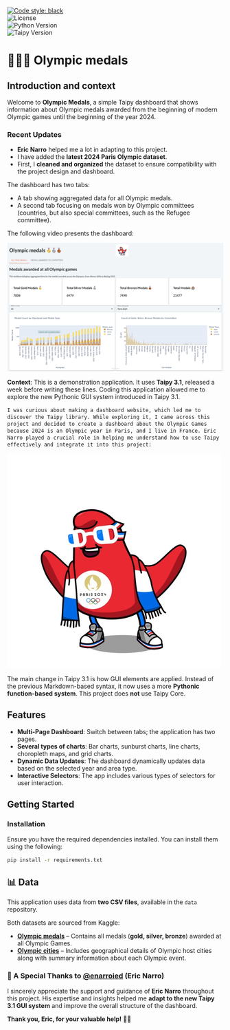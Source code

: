 [![Code style: black](https://img.shields.io/badge/code%20style-black-000000.svg)](https://github.com/psf/black)  
![License](https://img.shields.io/badge/License-MIT-blue.svg)  
![Python Version](https://img.shields.io/badge/Python-3.11%2B-blue.svg)  
![Taipy Version](https://img.shields.io/badge/Taipy-3.1-blue.svg)  

# 🥇🥈🥉 Olympic medals  

## Introduction and context  

Welcome to **Olympic Medals**, a simple Taipy dashboard that shows information about Olympic medals awarded from the beginning of modern Olympic games until the beginning of the year 2024.  

### Recent Updates  
- **Eric Narro** helped me a lot in adapting to this project.  
- I have added the **latest 2024 Paris Olympic dataset**.  
- First, I **cleaned and organized** the dataset to ensure compatibility with the project design and dashboard.  

The dashboard has two tabs:  
- A tab showing aggregated data for all Olympic medals.  
- A second tab focusing on medals won by Olympic committees (countries, but also special committees, such as the Refugee committee).  

The following video presents the dashboard:  

[![Click to watch the video](img/YT.png)](https://www.youtube.com/watch?v=_1X7etBFTk0)  

**Context**: This is a demonstration application. It uses **Taipy 3.1**, released a week before writing these lines. Coding this application allowed me to explore the new Pythonic GUI system introduced in Taipy 3.1.  

	I was curious about making a dashboard website, which led me to discover the Taipy library. While exploring it, I came across this project and decided to create a dashboard about the Olympic Games because 2024 is an Olympic year in Paris, and I live in France. Eric Narro played a crucial role in helping me understand how to use Taipy effectively and integrate it into this project:

![](img/jo.jpeg)  

The main change in Taipy 3.1 is how GUI elements are applied. Instead of the previous Markdown-based syntax, it now uses a more **Pythonic function-based system**. This project does **not** use Taipy Core.  

## Features  

- **Multi-Page Dashboard**: Switch between tabs; the application has two pages.  
- **Several types of charts**: Bar charts, sunburst charts, line charts, choropleth maps, and grid charts.  
- **Dynamic Data Updates**: The dashboard dynamically updates data based on the selected year and area type.  
- **Interactive Selectors**: The app includes various types of selectors for user interaction.  

## Getting Started  

### Installation  

Ensure you have the required dependencies installed. You can install them using the following:  

```sh
pip install -r requirements.txt
```
## 📊 Data  

This application uses data from **two CSV files**, available in the `data` repository.  

Both datasets are sourced from Kaggle:  

- **[Olympic medals](./src/data/olympic_medals.csv)** – Contains all medals (**gold, silver, bronze**) awarded at all Olympic Games.  
- **[Olympic cities](./src/data/olympic_cities.csv)** – Includes geographical details of Olympic host cities along with summary information about each Olympic event.  

### 🙌 A Special Thanks to [@enarroied](https://github.com/enarroied) (Eric Narro)  

I sincerely appreciate the support and guidance of **Eric Narro** throughout this project. His expertise and insights helped me **adapt to the new Taipy 3.1 GUI system** and improve the overall structure of the dashboard.  

**Thank you, Eric, for your valuable help!** 🚀👏  
